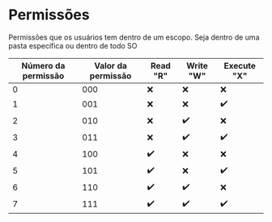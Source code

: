 # Permissões

Permissões que os usuários tem dentro de um escopo.
Seja dentro de uma pasta específica ou dentro de todo SO

| Número da permissão | Valor da permissão | Read "R"           | Write "W"          | Execute "X"        |
| ------------------- | ------------------ | ------------------ | ------------------ | ------------------ |
| 0                   | 000                | :x:                | :x:                | :x:                |
| 1                   | 001                | :x:                | :x:                | :heavy_check_mark: |
| 2                   | 010                | :x:                | :heavy_check_mark: | :x:                |
| 3                   | 011                | :x:                | :heavy_check_mark: | :heavy_check_mark: |
| 4                   | 100                | :heavy_check_mark: | :x:                | :x:                |
| 5                   | 101                | :heavy_check_mark: | :x:                | :heavy_check_mark: |
| 6                   | 110                | :heavy_check_mark: | :heavy_check_mark: | :x:                |
| 7                   | 111                | :heavy_check_mark: | :heavy_check_mark: | :heavy_check_mark: |
